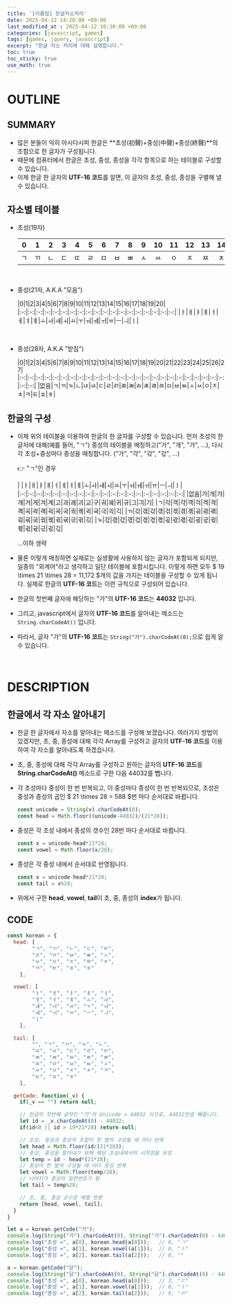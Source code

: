 ```yaml
---
title: '[이름점] 한글자소처리'
date: 2025-04-12 14:20:00 +09:00
last_modified_at : 2025-04-12 10:30:00 +09:00
categories: [javascript, games]
tags: [games, jquery, javascript]
excerpt: "한글 자소 처리에 대해 설명합니다."
toc: true
toc_sticky: true
use_math: true
---
```


# OUTLINE

## SUMMARY
- 많은 분들이 익히 아시다시피 한글은 **초성(初聲)+중성(中聲)+종성(終聲)**의 조합으로 한 글자가 구성됩니다.
- 때문에 컴퓨터에서 한글은 초성, 중성, 종성을 각각 항목으로 하는 테이블로 구성할 수 있습니다.
- 이제 한글 한 글자의 **UTF-16 코드**를 알면, 이 글자의 초성, 중성, 종성을 구별해 낼 수 있습니다.

## 자소별 테이블
- 초성(19자)

  |0|1|2|3|4|5|6|7|8|9|10|11|12|13|14|15|16|17|18|
  |:-:|:-:|:-:|:-:|:-:|:-:|:-:|:-:|:-:|:-:|:-:|:-:|:-:|:-:|:-:|:-:|:-:|:-:|:-:|
  |ㄱ|ㄲ|ㄴ|ㄷ|ㄸ|ㄹ|ㅁ|ㅂ|ㅃ|ㅅ|ㅆ|ㅇ|ㅈ|ㅉ|ㅊ|ㅋ|ㅌ|ㅍ|ㅎ|

  <br/>

- 중성(21자, A.K.A "모음")

  |0|1|2|3|4|5|6|7|8|9|10|11|12|13|14|15|16|17|18|19|20|
  |:-:|:-:|:-:|:-:|:-:|:-:|:-:|:-:|:-:|:-:|:-:|:-:|:-:|:-:|:-:|:-:|:-:|:-:|:-:|
  |ㅏ|ㅐ|ㅑ|ㅒ|ㅓ|ㅔ|ㅕ|ㅖ|ㅗ|ㅘ|ㅙ|ㅚ|ㅛ|ㅜ|ㅝ|ㅞ|ㅟ|ㅠ|ㅡ|ㅢ|ㅣ|

  <br/>

- 종성(28자, A.K.A "받침")

  |0|1|2|3|4|5|6|7|8|9|10|11|12|13|14|15|16|17|18|19|20|21|22|23|24|25|26|27|
  |:-:|:-:|:-:|:-:|:-:|:-:|:-:|:-:|:-:|:-:|:-:|:-:|:-:|:-:|:-:|:-:|:-:|:-:|:-:|:-:|:-:|:-:|:-:|:-:|:-:|:-:|:-:|
  |없음|ㄱ|ㄲ|ㄳ|ㄴ|ㄵ|ㄶ|ㄷ|ㄹ|ㄺ|ㄻ|ㄼ|ㄽ|ㄾ|ㄿ|ㅀ|ㅁ|ㅂ|ㅄ|ㅅ|ㅆ|ㅇ|ㅈ|ㅊ|ㅋ|ㅌ|ㅍ|ㅎ|

## 한글의 구성
- 이제 위의 테이블을 이용하여 한글의 한 글자를 구성할 수 있습니다. 먼저 초성의 한 글자에 대해(예를 들어, "ㄱ") 중성의 테이블을 매칭하고("가", "개", "갸", ...), 다시 각 초성+중성마다 종성을 매칭합니다. ("가", "각", "갂", "갃", ...)

  :point_right: "ㄱ"인 경우

  | |ㅏ|ㅐ|ㅑ|ㅒ|ㅓ|ㅔ|ㅕ|ㅖ|ㅗ|ㅘ|ㅙ|ㅚ|ㅛ|ㅜ|ㅝ|ㅞ|ㅟ|ㅠ|ㅡ|ㅢ|ㅣ|
  |:-:|:-:|:-:|:-:|:-:|:-:|:-:|:-:|:-:|:-:|:-:|:-:|:-:|:-:|:-:|:-:|:-:|:-:|:-:|:-:|
  |없음|가|개|갸|걔|거|게|겨|계|고|과|괘|괴|교|구|궈|궤|귀|규|그|긔|기|
  |ㄱ|각|객|갹|걕|걱|겍|격|곅|곡|곽|괙|괵|굑|국|궉|궥|귁|귝|극|긕|긱|
  |ㄲ|갂|갞|갺|걖|걲|겎|겪|곆|곢|곾|괚|괶|굒|굮|궊|궦|귂|귞|귺|귂|긲|
  |ㄳ|갃|갟|갻|걗|걳|겏|겫|곇|곣|곿|괛|괷|굓|굯|궋|궧|귃|귟|귻|귃|긳|

  ...이하 생략

- 물론 이렇게 매칭하면 실제로는 실생활에 사용하지 않는 글자가 포함되게 되지만, 일종의 "외계어"라고 생각하고 일단 테이블에 포함시킵니다. 이렇게 하면 모두 $ 19 \times 21 \times 28 = 11,172 $개의 값을 가지는 테이블을 구성할 수 있게 됩니다. 실제로 한글의 **UTF-16 코드**는 이런 규칙으로 구성되어 있습니다.
- 한글의 첫번째 글자에 해당하는 "가"의 **UTF-16 코드**는 **44032** 입니다.
- 그리고, javascript에서 글자의 **UTF-16 코드**를 알아내는 메소드는 ```String.charCodeAt()``` 입니다.
- 따라서, 글자 "가"의 **UTF-16 코드**는 ```String("가").charCodeAt(0);```으로 쉽게 알 수 있습니다.

<br/>

# DESCRIPTION

## 한글에서 각 자소 알아내기
- 한글 한 글자에서 자소를 알아내는 메소드를 구성해 보겠습니다. 여러가지 방법이 있겠지만, 초, 중, 종성에 대해 각각 Array를 구성하고 글자의 **UTF-16 코드**를 이용하여 각 자소를 알아내도록 하겠습니다.
- 초, 중, 종성에 대해 각각 Array를 구성하고 원하는 글자의 **UTF-16 코드**를 **String.charCodeAt()** 메소드로 구한 다음 44032를 뺍니다.
- 각 초성마다 중성이 한 번 반복되고, 이 중성마다 종성이 한 번 반복되므로, 초성은 중성과 종성의 곱인 $ 21 \times 28 = 588 $번 마다 순서대로 바뀝니다.<br/>
  ```javascript
  const unicode = String(v).charCodeAt(0);
  const head = Math.floor((unicode-44032)/(21*28));
  ```

- 중성은 각 초성 내에서 종성의 갯수인 28번 마다 순서대로 바뀝니다.<br/>
  ```javascript
  const x = unicode-head*21*28;
  const vowel = Math.floor(x/28);
  ```

- 종성은 각 중성 내에서 순서대로 반영됩니다.<br/>
  ```javascript
  const x = unicode-head*21*28;
  const tail = x%28;
  ```

- 위에서 구한 **head**, **vowel**, **tail**이 초, 중, 종성의 **index**가 됩니다.

## CODE

```javascript
const korean = {
  head: [
		"ㄱ", "ㄲ", "ㄴ", "ㄷ", "ㄸ",
		"ㄹ", "ㅁ", "ㅂ", "ㅃ", "ㅅ",
		"ㅆ", "ㅇ", "ㅈ", "ㅉ", "ㅊ",
		"ㅋ", "ㅌ", "ㅍ", "ㅎ"
	],

  vowel: [
		"ㅏ", "ㅐ", "ㅑ", "ㅒ", "ㅓ",
		"ㅔ", "ㅕ", "ㅖ", "ㅗ", "ㅘ",
		"ㅙ", "ㅚ", "ㅛ", "ㅜ", "ㅝ",
		"ㅞ", "ㅟ", "ㅠ", "ㅡ", "ㅢ",
		"ㅣ"
	],

  tail: [
		"", "ㄱ", "ㄲ", "ㄳ", "ㄴ",
		"ㄵ", "ㄶ", "ㄷ", "ㄹ", "ㄺ",
		"ㄻ", "ㄼ", "ㄽ", "ㄾ", "ㄿ",
		"ㅀ", "ㅁ", "ㅂ", "ㅄ", "ㅅ",
		"ㅆ", "ㅇ", "ㅈ", "ㅊ", "ㅋ",
		"ㅌ", "ㅍ", "ㅎ"
	],

  getCode: function(_v) {
    if(_v == "") return null;

    // 한글의 첫번째 글자인 "가"의 Unicode = 44032 이므로, 44032만큼 빼줍니다.
    let id = _v.charCodeAt(0) - 44032;
    if(id<0 || id > 19*21*28) return null;

    // 초성. 중성과 종성의 조합이 한 벌씩 구성될 때 마다 반복
    let head = Math.floor(id/(21*28));
    // 중성, 종성을 알아내기 위해 해당 초성내에서의 시작점을 보정
    let temp = id - head*(21*28);
    // 종성이 한 벌씩 구성될 때 마다 중성 반복
    let vowel = Math.floor(temp/28);
    // 나머지가 종성의 일련번호가 됨
    let tail = temp%28;

    // 초, 중, 종성 순으로 배열 반환
    return [head, vowel, tail];
  }
}

let a = korean.getCode("가");
console.log(String("가").charCodeAt(0), String("가").charCodeAt(0) - 44032);  // 44032, 0
console.log("초성 =", a[0], korean.head(a[0]));   // 0, "ㄱ"
console.log("중성 =", a[1], korean.vowel(a[1]));  // 0, "ㅏ"
console.log("종성 =", a[2], korean.tail(a[2]));   // 0, ""

a = korean.getCode("닭");
console.log(String("닭").charCodeAt(0), String("닭").charCodeAt(0) - 44032);  // 45805, 1773
console.log("초성 =", a[0], korean.head(a[0]));   // 3, "ㄷ"
console.log("중성 =", a[1], korean.vowel(a[1]));  // 0, "ㅏ"
console.log("종성 =", a[2], korean.tail(a[2]));   // 9, "ㄺ"
```